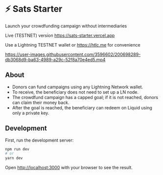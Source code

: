 # ⚡️ Sats Starter
Launch your crowdfunding campaign without intermediaries 

Live (TESTNET) version https://sats-starter.vercel.app

Use a Lightning TESTNET wallet or https://htlc.me for convenience

https://user-images.githubusercontent.com/3596602/200698289-db3068d9-ba63-4989-a29c-52f8a70e4ed5.mp4

## About

- Donors can fund campaigns using any Lightning Network wallet.
- To receive, the beneficiary does not need to set up a LN node.
- The crowdfund campaign has a capped goal; if it is not reached, donors can claim their money back.
- After the goal is reached, the beneficiary can redeem on Liquid using only a private key. 

## Development

First, run the development server:

```bash
npm run dev
# or
yarn dev
```

Open [http://localhost:3000](http://localhost:3000) with your browser to see the result.

